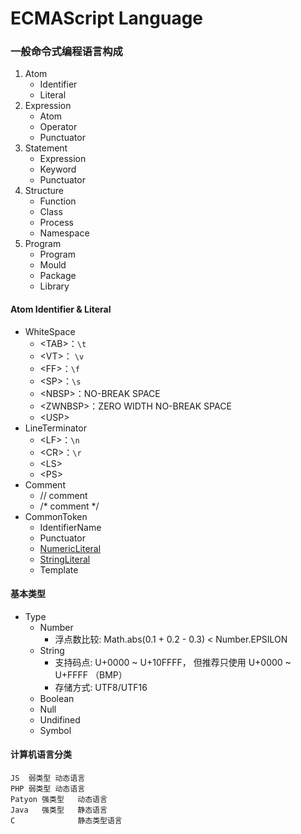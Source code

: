 # ECMAScript Language

### 一般命令式编程语言构成
  1. Atom
     - Identifier
     - Literal
  2. Expression
     - Atom
     - Operator
     - Punctuator
  3. Statement
     - Expression
     - Keyword
     - Punctuator
  4. Structure
     - Function
     - Class
     - Process
     - Namespace
  5. Program
     - Program
     - Mould
     - Package
     - Library

#### Atom Identifier & Literal

  - WhiteSpace
    - \<TAB\>：`\t`
    - \<VT\>： `\v`
    - \<FF\>：`\f` 
    - \<SP\>：`\s`
    - \<NBSP\>：NO-BREAK SPACE
    - \<ZWNBSP\>：ZERO WIDTH NO-BREAK SPACE
    - \<USP\>
  - LineTerminator
    - \<LF\>：`\n`
    - \<CR\>：`\r`
    - \<LS\>
    - \<PS\>
  - Comment
    - // comment
    - /* comment */
  - CommonToken
    - IdentifierName
    - Punctuator
    - [NumericLiteral](https://github.com/moling3650/Frontend-01-Template/blob/master/week02/01.Numeric%20Literals.md)
    - [StringLiteral](https://github.com/moling3650/Frontend-01-Template/blob/master/week02/03.String%20Literals.md)
    - Template

#### 基本类型
- Type
  - Number
    - 浮点数比较: Math.abs(0.1 + 0.2 - 0.3) < Number.EPSILON
  - String
    - 支持码点: U+0000 ~ U+10FFFF， 但推荐只使用 U+0000 ~ U+FFFF （BMP）
    - 存储方式: UTF8/UTF16
  - Boolean
  - Null
  - Undifined
  - Symbol

#### 计算机语言分类

````
JS  弱类型 动态语言
PHP 弱类型 动态语言
Patyon 强类型   动态语言
Java   强类型   静态语言
C              静态类型语言
````
